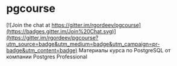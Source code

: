 # pgcourse

[![Join the chat at https://gitter.im/rgordeev/pgcourse](https://badges.gitter.im/Join%20Chat.svg)](https://gitter.im/rgordeev/pgcourse?utm_source=badge&utm_medium=badge&utm_campaign=pr-badge&utm_content=badge)
Материалы курса по PostgreSQL от компании Postgres Professional

